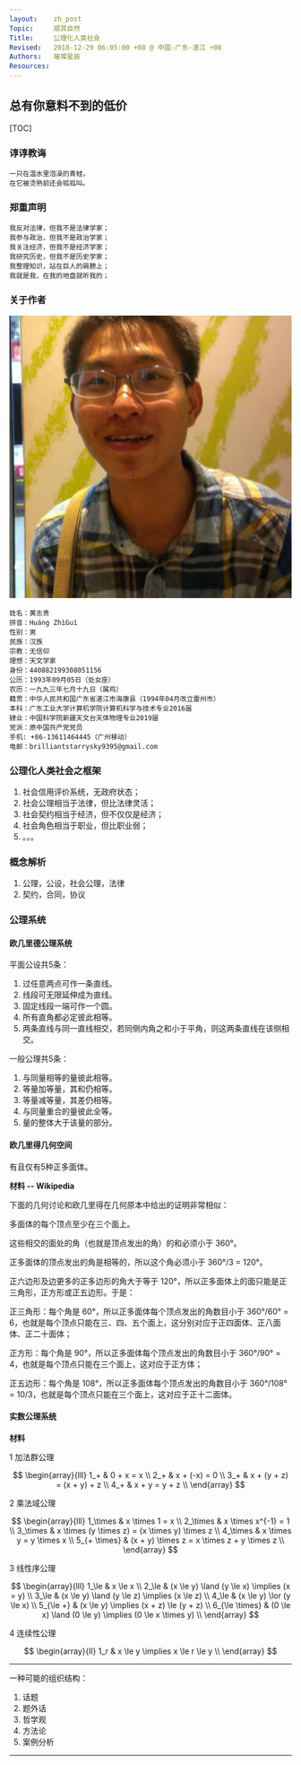 ```yaml
---
layout:    zh_post
Topic:     顺其自然
Title:     公理化人类社会
Revised:   2018-12-29 06:05:00 +08 @ 中国-广东-湛江 +08
Authors:   璀璨星辰
Resources:
---
```


## 总有你意料不到的低价

[TOC]

### 谆谆教诲

```
一只在温水里泡澡的青蛙，
在它被烫熟前还会呱呱叫。
```

### 郑重声明

```
我反对法律，但我不是法律学家；
我参与政治，但我不是政治学家；
我关注经济，但我不是经济学家；
我研究历史，但我不是历史学家；
我整理知识，站在巨人的肩膀上；
我就是我，在我的地盘就听我的；
```

### 关于作者

![width:128px;](figures/bss9395/Me-with-Ellyn_2013_GuangZhou.jpg)
```
姓名：黄志贵
拼音：Huáng ZhìGuì
性别：男
民族：汉族
宗教：无信仰
理想：天文学家
身份：440882199308051156
公历：1993年09月05日（处女座）
农历：一九九三年七月十九日（属鸡）
籍贯：中华人民共和国广东省湛江市海康县（1994年04月改立雷州市）
本科：广东工业大学计算机学院计算机科学与技术专业2016届
肄业：中国科学院新疆天文台天体物理专业2019届
党派：原中国共产党党员
手机: +86-13611464445（广州移动）
电邮：brilliantstarrysky9395@gmail.com
```

### 公理化人类社会之框架

1. 社会信用评价系统，无政府状态；
2. 社会公理相当于法律，但比法律灵活；
3. 社会契约相当于经济，但不仅仅是经济；
4. 社会角色相当于职业，但比职业弱；
5. 。。。

### 概念解析

1. 公理，公设，社会公理，法律
2. 契约，合同，协议

### 公理系统

#### 欧几里德公理系统

平面公设共5条：
1. 过任意两点可作一条直线。
2. 线段可无限延伸成为直线。
3. 固定线段一端可作一个圆。
4. 所有直角都必定彼此相等。
5. 两条直线与同一直线相交，若同侧内角之和小于平角，则这两条直线在该侧相交。

一般公理共5条：
1. 与同量相等的量彼此相等。
2. 等量加等量，其和仍相等。
3. 等量减等量，其差仍相等。
4. 与同量重合的量彼此全等。
5. 量的整体大于该量的部分。

#### 欧几里得几何空间

有且仅有5种正多面体。

**材料 -- Wikipedia**

下面的几何讨论和欧几里得在几何原本中给出的证明非常相似：

多面体的每个顶点至少在三个面上。

这些相交的面处的角（也就是顶点发出的角）的和必须小于 360°。

正多面体的顶点发出的角是相等的，所以这个角必须小于 360°/3 = 120°。

正六边形及边更多的正多边形的角大于等于 120°，所以正多面体上的面只能是正三角形，正方形或正五边形。于是：

正三角形：每个角是 60°，所以正多面体每个顶点发出的角数目小于 360°/60° = 6，也就是每个顶点只能在三、四、五个面上，这分别对应于正四面体、正八面体、正二十面体；

正方形：每个角是 90°，所以正多面体每个顶点发出的角数目小于 360°/90° = 4，也就是每个顶点只能在三个面上，这对应于正方体；

正五边形：每个角是 108°，所以正多面体每个顶点发出的角数目小于 360°/108° = 10/3，也就是每个顶点只能在三个面上，这对应于正十二面体。

#### 实数公理系统

**材料**

1 加法群公理

$$
\begin{array}{lll}
1_+ & 0 + x = x \\
2_+ & x + (-x) = 0 \\
3_+ & x + (y + z) = (x + y) + z \\
4_+ & x + y = y + z \\
\end{array}
$$

2 乘法域公理

$$
\begin{array}{lll}
1_\times     & x \times 1 = x \\
2_\times     & x \times x^{-1} = 1 \\
3_\times     & x \times (y \times z) = (x \times y) \times z \\
4_\times     & x \times y = y \times x \\
5_{+ \times} & (x + y) \times z = x \times z + y \times z \\
\end{array}
$$

3 线性序公理

$$
\begin{array}{lll}
1_\le          & x \le x \\
2_\le          & (x \le y) \land (y \le x) \implies (x = y) \\
3_\le          & (x \le y) \land (y \le z) \implies (x \le z) \\
4_\le          & (x \le y) \lor (y \le x) \\
5_{\le +}      & (x \le y) \implies (x + z) \le (y + z) \\
6_{\le \times} & (0 \le x) \land (0 \le y) \implies (0 \le x \times y) \\
\end{array}
$$

4 连续性公理

$$
\begin{array}{ll}
1_r & x \le y \implies x \le r \le y \\
\end{array}
$$

--------------------------------------------------------------------------------

一种可能的组织结构：

1. 话题
2. 题外话
3. 哲学观
4. 方法论
5. 案例分析

--------------------------------------------------------------------------------